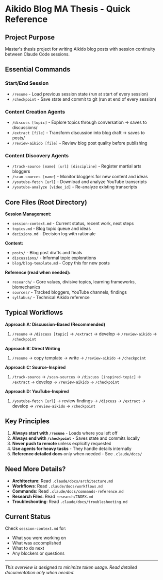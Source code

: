 # Aikido Blog MA Thesis - Quick Reference

## Project Purpose
Master's thesis project for writing Aikido blog posts with session continuity between Claude Code sessions.

## Essential Commands

### Start/End Session
- `/resume` - Load previous session state (run at start of every session)
- `/checkpoint` - Save state and commit to git (run at end of every session)

### Content Creation Agents
- `/discuss [topic]` - Explore topics through conversation → saves to discussions/
- `/extract [file]` - Transform discussion into blog draft → saves to posts/
- `/review-aikido [file]` - Review blog post quality before publishing

### Content Discovery Agents
- `/track-source [name] [url] [discipline]` - Register martial arts bloggers
- `/scan-sources [name]` - Monitor bloggers for new content and ideas
- `/youtube-fetch [url]` - Download and analyze YouTube transcripts
- `/youtube-analyze [video_id]` - Re-analyze existing transcripts

## Core Files (Root Directory)

**Session Management:**
- `session-context.md` - Current status, recent work, next steps
- `topics.md` - Blog topic queue and ideas
- `decisions.md` - Decision log with rationale

**Content:**
- `posts/` - Blog post drafts and finals
- `discussions/` - Informal topic explorations
- `blog/blog-template.md` - Copy this for new posts

**Reference (read when needed):**
- `research/` - Core values, divisive topics, learning frameworks, biomechanics
- `sources/` - Tracked bloggers, YouTube channels, findings
- `syllabus/` - Technical Aikido reference

## Typical Workflows

**Approach A: Discussion-Based (Recommended)**
1. `/resume` → `/discuss [topic]` → `/extract` → develop → `/review-aikido` → `/checkpoint`

**Approach B: Direct Writing**
1. `/resume` → copy template → write → `/review-aikido` → `/checkpoint`

**Approach C: Source-Inspired**
1. `/track-source` → `/scan-sources` → `/discuss [inspired-topic]` → `/extract` → develop → `/review-aikido` → `/checkpoint`

**Approach D: YouTube-Inspired**
1. `/youtube-fetch [url]` → review findings → `/discuss` → `/extract` → develop → `/review-aikido` → `/checkpoint`

## Key Principles

1. **Always start with `/resume`** - Loads where you left off
2. **Always end with `/checkpoint`** - Saves state and commits locally
3. **Never push to remote** unless explicitly requested
4. **Use agents for heavy tasks** - They handle details internally
5. **Reference detailed docs** only when needed - See `.claude/docs/`

## Need More Details?

- **Architecture**: Read `.claude/docs/architecture.md`
- **Workflows**: Read `.claude/docs/workflows.md`
- **Commands**: Read `.claude/docs/commands-reference.md`
- **Research Files**: Read `research/INDEX.md`
- **Troubleshooting**: Read `.claude/docs/troubleshooting.md`

## Current Status

Check `session-context.md` for:
- What you were working on
- What was accomplished
- What to do next
- Any blockers or questions

---

*This overview is designed to minimize token usage. Read detailed documentation only when needed.*

